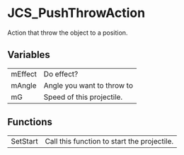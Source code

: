 # JCS_PushThrowAction

Action that throw the object to a position.


## Variables

<table>
  <tr>
    <td>mEffect</td>
    <td>Do effect?</td>
  </tr>
  <tr>
    <td>mAngle</td>
    <td>Angle you want to throw to</td>
  </tr>
  <tr>
    <td>mG</td>
    <td>Speed of this projectile.</td>
  </tr>
</table>


## Functions

<table>
  <tr>
    <td>SetStart</td>
    <td>Call this function to start the projectile.</td>
  </tr>
</table>
